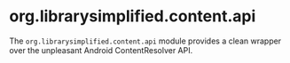 org.librarysimplified.content.api
===

The `org.librarysimplified.content.api` module provides a clean wrapper over the unpleasant
Android ContentResolver API.
